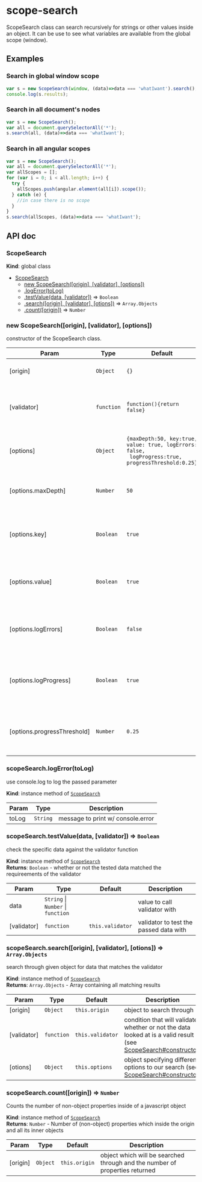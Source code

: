 # scope-search
ScopeSearch class can search recursively for strings or other values inside an object. It can be use to see what variables are available from the global scope (window).

## Examples

### Search in global window scope
```javascript
var s = new ScopeSearch(window, (data)=>data === 'whatIwant').search();
console.log(s.results);
```

### Search in all document's nodes

```javascript
var s = new ScopeSearch();
var all = document.querySelectorAll('*');
s.search(all, (data)=>data === 'whatIwant');
```

### Search in all angular scopes

```javascript
var s = new ScopeSearch();
var all = document.querySelectorAll('*');
var allScopes = [];
for (var i = 0; i < all.length; i++) {
  try {
    allScopes.push(angular.element(all[i]).scope());
  } catch (e) {
    //in case there is no scope
  }
}
s.search(allScopes, (data)=>data === 'whatIwant');
```

## API doc

### ScopeSearch
**Kind**: global class  

* [ScopeSearch](#ScopeSearch)
    * [new ScopeSearch([origin], [validator], [options])](#new_ScopeSearch_new)
    * [.logError(toLog)](#ScopeSearch+logError)
    * [.testValue(data, [validator])](#ScopeSearch+testValue) ⇒ <code>Boolean</code>
    * [.search([origin], [validator], [otions])](#ScopeSearch+search) ⇒ <code>Array.Objects</code>
    * [.count([origin])](#ScopeSearch+count) ⇒ <code>Number</code>

<a name="new_ScopeSearch_new"></a>

### new ScopeSearch([origin], [validator], [options])
constructor of the ScopeSearch class.


| Param | Type | Default | Description |
| --- | --- | --- | --- |
| [origin] | <code>Object</code> | <code>{}</code> | object to search through |
| [validator] | <code>function</code> | <code>function(){return false}</code> | condition that will validate whether or not the data looked at is a valid result |
| [options] | <code>Object</code> | <code>{maxDepth:50, key:true, value: true, logErrors: false,</code><br/><code> logProgress:true, progressThreshold:0.25}</code> | object specifying different options to our search |
| [options.maxDepth] | <code>Number</code> | <code>50</code> | maximum depth the recursive search will go through. |
| [options.key] | <code>Boolean</code> | <code>true</code> | check the keys of properties for matches against our validator |
| [options.value] | <code>Boolean</code> | <code>true</code> | check the values of properties for matches against our validator |
| [options.logErrors] | <code>Boolean</code> | <code>false</code> | log (console.error) error thrown by our validator function |
| [options.logProgress] | <code>Boolean</code> | <code>true</code> | log progress percentage of our search (compared to total amount of properties to look at) |
| [options.progressThreshold] | <code>Number</code> | <code>0.25</code> | threshold % to show for the progress logs (default logs for every 25% searched) |

<a name="ScopeSearch+logError"></a>

### scopeSearch.logError(toLog)
use console.log to log the passed parameter

**Kind**: instance method of <code>[ScopeSearch](#ScopeSearch)</code>  

| Param | Type | Description |
| --- | --- | --- |
| toLog | <code>String</code> | message to print w/ console.error |

<a name="ScopeSearch+testValue"></a>

### scopeSearch.testValue(data, [validator]) ⇒ <code>Boolean</code>
check the specific data against the validator function

**Kind**: instance method of <code>[ScopeSearch](#ScopeSearch)</code>  
**Returns**: <code>Boolean</code> - whether or not the tested data matched the requireements of the validator  

| Param | Type | Default | Description |
| --- | --- | --- | --- |
| data | <code>String</code> &#124; <code>Number</code> &#124; <code>function</code> |  | value to call validator with |
| [validator] | <code>function</code> | <code>this.validator</code> | validator to test the passed data with |

<a name="ScopeSearch+search"></a>

### scopeSearch.search([origin], [validator], [otions]) ⇒ <code>Array.Objects</code>
search through given object for data that matches the validator

**Kind**: instance method of <code>[ScopeSearch](#ScopeSearch)</code>  
**Returns**: <code>Array.Objects</code> - Array containing all matching results  

| Param | Type | Default | Description |
| --- | --- | --- | --- |
| [origin] | <code>Object</code> | <code>this.origin</code> | object to search through |
| [validator] | <code>function</code> | <code>this.validator</code> | condition that will validate whether or not the data looked at is a valid result (see [ScopeSearch#constructor](ScopeSearch#constructor)) |
| [otions] | <code>Object</code> | <code>this.options</code> | object specifying different options to our search (see [ScopeSearch#constructor](ScopeSearch#constructor)) |

<a name="ScopeSearch+count"></a>

### scopeSearch.count([origin]) ⇒ <code>Number</code>
Counts the number of non-object properties inside of a javascript object

**Kind**: instance method of <code>[ScopeSearch](#ScopeSearch)</code>  
**Returns**: <code>Number</code> - Number of (non-object) properties which inside the origin and all its inner objects  

| Param | Type | Default | Description |
| --- | --- | --- | --- |
| [origin] | <code>Object</code> | <code>this.origin</code> | object which will be searched through and the number of properties returned |

